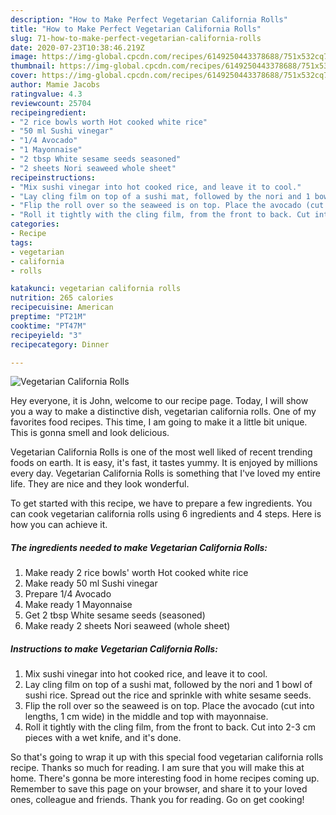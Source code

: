 ```yaml
---
description: "How to Make Perfect Vegetarian California Rolls"
title: "How to Make Perfect Vegetarian California Rolls"
slug: 71-how-to-make-perfect-vegetarian-california-rolls
date: 2020-07-23T10:38:46.219Z
image: https://img-global.cpcdn.com/recipes/6149250443378688/751x532cq70/vegetarian-california-rolls-recipe-main-photo.jpg
thumbnail: https://img-global.cpcdn.com/recipes/6149250443378688/751x532cq70/vegetarian-california-rolls-recipe-main-photo.jpg
cover: https://img-global.cpcdn.com/recipes/6149250443378688/751x532cq70/vegetarian-california-rolls-recipe-main-photo.jpg
author: Mamie Jacobs
ratingvalue: 4.3
reviewcount: 25704
recipeingredient:
- "2 rice bowls worth Hot cooked white rice"
- "50 ml Sushi vinegar"
- "1/4 Avocado"
- "1 Mayonnaise"
- "2 tbsp White sesame seeds seasoned"
- "2 sheets Nori seaweed whole sheet"
recipeinstructions:
- "Mix sushi vinegar into hot cooked rice, and leave it to cool."
- "Lay cling film on top of a sushi mat, followed by the nori and 1 bowl of sushi rice. Spread out the rice and sprinkle with white sesame seeds."
- "Flip the roll over so the seaweed is on top. Place the avocado (cut into lengths, 1 cm wide) in the middle and top with mayonnaise."
- "Roll it tightly with the cling film, from the front to back. Cut into 2-3 cm pieces with a wet knife, and it&#39;s done."
categories:
- Recipe
tags:
- vegetarian
- california
- rolls

katakunci: vegetarian california rolls 
nutrition: 265 calories
recipecuisine: American
preptime: "PT21M"
cooktime: "PT47M"
recipeyield: "3"
recipecategory: Dinner

---
```



![Vegetarian California Rolls](https://img-global.cpcdn.com/recipes/6149250443378688/751x532cq70/vegetarian-california-rolls-recipe-main-photo.jpg)

Hey everyone, it is John, welcome to our recipe page. Today, I will show you a way to make a distinctive dish, vegetarian california rolls. One of my favorites food recipes. This time, I am going to make it a little bit unique. This is gonna smell and look delicious.



Vegetarian California Rolls is one of the most well liked of recent trending foods on earth. It is easy, it's fast, it tastes yummy. It is enjoyed by millions every day. Vegetarian California Rolls is something that I've loved my entire life. They are nice and they look wonderful.


To get started with this recipe, we have to prepare a few ingredients. You can cook vegetarian california rolls using 6 ingredients and 4 steps. Here is how you can achieve it.

<!--inarticleads1-->

##### The ingredients needed to make Vegetarian California Rolls:

1. Make ready 2 rice bowls&#39; worth Hot cooked white rice
1. Make ready 50 ml Sushi vinegar
1. Prepare 1/4 Avocado
1. Make ready 1 Mayonnaise
1. Get 2 tbsp White sesame seeds (seasoned)
1. Make ready 2 sheets Nori seaweed (whole sheet)




<!--inarticleads2-->

##### Instructions to make Vegetarian California Rolls:

1. Mix sushi vinegar into hot cooked rice, and leave it to cool.
1. Lay cling film on top of a sushi mat, followed by the nori and 1 bowl of sushi rice. Spread out the rice and sprinkle with white sesame seeds.
1. Flip the roll over so the seaweed is on top. Place the avocado (cut into lengths, 1 cm wide) in the middle and top with mayonnaise.
1. Roll it tightly with the cling film, from the front to back. Cut into 2-3 cm pieces with a wet knife, and it&#39;s done.




So that's going to wrap it up with this special food vegetarian california rolls recipe. Thanks so much for reading. I am sure that you will make this at home. There's gonna be more interesting food in home recipes coming up. Remember to save this page on your browser, and share it to your loved ones, colleague and friends. Thank you for reading. Go on get cooking!
